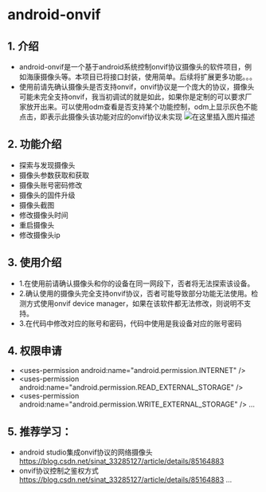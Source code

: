 ﻿

# android-onvif
## 1. 介绍
- android-onvif是一个基于android系统控制onvif协议摄像头的软件项目，例如海康摄像头等。本项目已将接口封装，使用简单。后续将扩展更多功能。。。
- 使用前请先确认摄像头是否支持onvif，onvif协议是一个庞大的协议，摄像头可能未完全支持onvif，我当初调试的就是如此，如果你是定制的可以要求厂家放开出来。可以使用odm查看是否支持某个功能控制，odm上显示灰色不能点击，即表示此摄像头该功能对应的onvif协议未实现
![在这里插入图片描述](https://img-blog.csdnimg.cn/20191112091401189.png?x-oss-process=image/watermark,type_ZmFuZ3poZW5naGVpdGk,shadow_10,text_aHR0cHM6Ly9ibG9nLmNzZG4ubmV0L3NpbmF0XzMzMjg1MTI3,size_16,color_FFFFFF,t_70)
## 2. 功能介绍
 - 探索与发现摄像头
 - 摄像头参数获取和获取
 - 摄像头账号密码修改
 - 摄像头的固件升级
 - 摄像头截图 
 - 修改摄像头时间
 - 重启摄像头
 - 修改摄像头ip


## 3. 使用介绍
 - 1.在使用前请确认摄像头和你的设备在同一网段下，否者将无法探索该设备。
 - 2.确认使用的摄像头完全支持onvif协议，否者可能导致部分功能无法使用。检测方式使用onvif device manager，如果在该软件都无法修改，则说明不支持。
 - 3.在代码中修改对应的账号和密码，代码中使用是我设备对应的账号密码

## 4. 权限申请
 - 	\<uses-permission android:name="android.permission.INTERNET" />
 -   \<uses-permission android:name="android.permission.READ_EXTERNAL_STORAGE" />
 -   \<uses-permission android:name="android.permission.WRITE_EXTERNAL_STORAGE" />
 ...
## 5. 推荐学习：
- android studio集成onvif协议的网络摄像头 https://blog.csdn.net/sinat_33285127/article/details/85164883
- onvif协议控制之鉴权方式 https://blog.csdn.net/sinat_33285127/article/details/85164883
...

